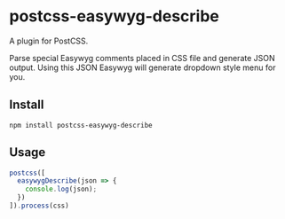 # postcss-easywyg-describe

A plugin for PostCSS.

Parse special Easywyg comments placed in CSS file and generate JSON output. Using this JSON Easywyg will generate dropdown style menu for you.

## Install
```
npm install postcss-easywyg-describe
```

## Usage

```js
postcss([
  easywygDescribe(json => {
    console.log(json);
  })
]).process(css)
```
